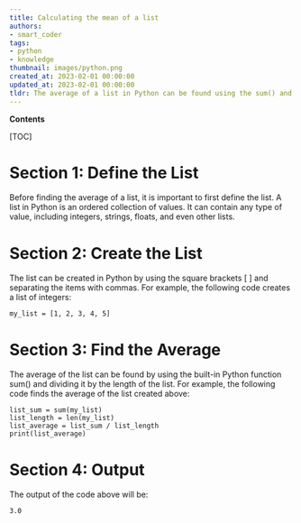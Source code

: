 ```yaml
---
title: Calculating the mean of a list
authors:
- smart_coder
tags:
- python
- knowledge
thumbnail: images/python.png
created_at: 2023-02-01 00:00:00
updated_at: 2023-02-01 00:00:00
tldr: The average of a list in Python can be found using the sum() and len() functions to calculate the sum of the list and the number of items in the list, respectively, and then dividing the sum by the number of items.
---
```


**Contents**

[TOC]

# Section 1: Define the List

Before finding the average of a list, it is important to first define the list. A list in Python is an ordered collection of values. It can contain any type of value, including integers, strings, floats, and even other lists. 

# Section 2: Create the List

The list can be created in Python by using the square brackets [ ] and separating the items with commas. For example, the following code creates a list of integers:

```
my_list = [1, 2, 3, 4, 5]
```

# Section 3: Find the Average

The average of the list can be found by using the built-in Python function sum() and dividing it by the length of the list. For example, the following code finds the average of the list created above:

```
list_sum = sum(my_list)
list_length = len(my_list)
list_average = list_sum / list_length
print(list_average)
```

# Section 4: Output

The output of the code above will be:

```
3.0
```
